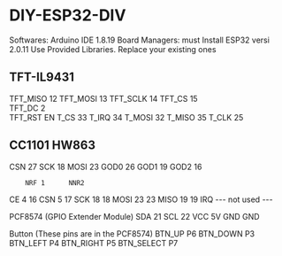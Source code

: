 # DIY-ESP32-DIV

Softwares:
Arduino IDE 1.8.19
Board Managers:  must Install ESP32 versi 2.0.11
Use Provided Libraries. Replace your existing ones


TFT-IL9431
------
TFT_MISO 12
TFT_MOSI 13
TFT_SCLK 14
TFT_CS   15  
TFT_DC    2  
TFT_RST  EN 
T_CS    33
T_IRQ   34
T_MOSI  32
T_MISO  35
T_CLK   25

CC1101 HW863
------
CSN 27
SCK 18
MOSI 23
GOD0 26
GOD1 19
GOD2 16

        NRF 1      NNR2
CE        4           16
CSN       5           17
SCK      18           18
MOSI     23           23
MISO     19           19
IRQ     --- not used ---

PCF8574 (GPIO Extender Module)
SDA 21
SCL 22
VCC 5V
GND GND

Button (These pins are in the PCF8574)
BTN_UP     P6
BTN_DOWN   P3
BTN_LEFT   P4
BTN_RIGHT  P5
BTN_SELECT P7
